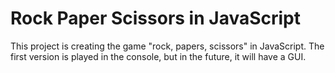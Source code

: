 # Rock Paper Scissors in JavaScript

This project is creating the game "rock, papers, scissors" in JavaScript. The first version is played in the console, but in the future, it will have a GUI.
